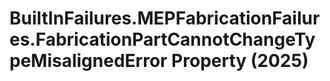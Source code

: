 # BuiltInFailures.MEPFabricationFailures.FabricationPartCannotChangeTypeMisalignedError Property (2025)

﻿